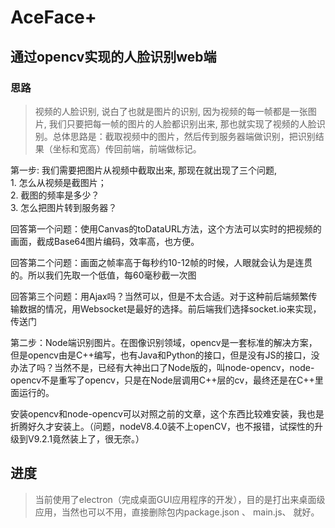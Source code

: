 # AceFace+

## 通过opencv实现的人脸识别web端
### 思路
> 视频的人脸识别, 说白了也就是图片的识别, 因为视频的每一帧都是一张图片, 我们只要把每一帧的图片的人脸都识别出来, 那也就实现了视频的人脸识别。总体思路是：截取视频中的图片，然后传到服务器端做识别，把识别结果（坐标和宽高）传回前端，前端做标记。

第一步: 我们需要把图片从视频中截取出来, 那现在就出现了三个问题, <br/>
    1. 怎么从视频是截图片；<br/>
    2. 截图的频率是多少？<br/>
    3. 怎么把图片转到服务器？<br/>

回答第一个问题：使用Canvas的toDataURL方法，这个方法可以实时的把视频的画面，截成Base64图片编码，效率高，也方便。

回答第二个问题：画面之帧率高于每秒约10-12帧的时候，人眼就会认为是连贯的。所以我们先取一个低值，每60毫秒截一次图

回答第三个问题：用Ajax吗？当然可以，但是不太合适。对于这种前后端频繁传输数据的情况，用Websocket是最好的选择。前后端我们选择socket.io来实现，传送门

第二步：Node端识别图片。在图像识别领域，opencv是一套标准的解决方案，但是opencv由是C++编写，也有Java和Python的接口，但是没有JS的接口，没办法了吗？当然不是，已经有大神出口了Node版的，叫node-opencv，node-opencv不是重写了opencv，只是在Node层调用C++层的cv，最终还是在C++里面运行的。

安装opencv和node-opencv可以对照之前的文章，这个东西比较难安装，我也是折腾好久才安装上。（问题，nodeV8.4.0装不上openCV，也不报错，试探性的升级到V9.2.1竟然装上了，很无奈。）


## 进度
> 当前使用了electron（完成桌面GUI应用程序的开发），目的是打出来桌面级应用，当然也可以不用，直接删除包内package.json 、 main.js、 就好。